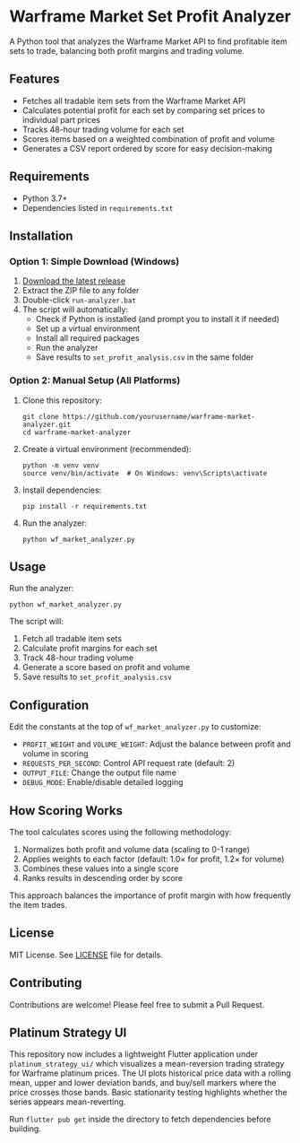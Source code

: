 # Warframe Market Set Profit Analyzer

A Python tool that analyzes the Warframe Market API to find profitable item sets to trade, balancing both profit margins and trading volume.

## Features

- Fetches all tradable item sets from the Warframe Market API
- Calculates potential profit for each set by comparing set prices to individual part prices
- Tracks 48-hour trading volume for each set
- Scores items based on a weighted combination of profit and volume
- Generates a CSV report ordered by score for easy decision-making

## Requirements

- Python 3.7+
- Dependencies listed in `requirements.txt`

## Installation

### Option 1: Simple Download (Windows)

1. [Download the latest release](https://github.com/Engusseus/Warframe-Market-Set-Profit-Analyzer/releases/tag/v0.1.0) 
2. Extract the ZIP file to any folder
3. Double-click `run-analyzer.bat`
4. The script will automatically:
   - Check if Python is installed (and prompt you to install it if needed)
   - Set up a virtual environment
   - Install all required packages
   - Run the analyzer
   - Save results to `set_profit_analysis.csv` in the same folder

### Option 2: Manual Setup (All Platforms)

1. Clone this repository:
   ```
   git clone https://github.com/yourusername/warframe-market-analyzer.git
   cd warframe-market-analyzer
   ```

2. Create a virtual environment (recommended):
   ```
   python -m venv venv
   source venv/bin/activate  # On Windows: venv\Scripts\activate
   ```

3. Install dependencies:
   ```
   pip install -r requirements.txt
   ```

4. Run the analyzer:
   ```
   python wf_market_analyzer.py
   ```

## Usage

Run the analyzer:

```
python wf_market_analyzer.py
```

The script will:
1. Fetch all tradable item sets
2. Calculate profit margins for each set
3. Track 48-hour trading volume
4. Generate a score based on profit and volume
5. Save results to `set_profit_analysis.csv`

## Configuration

Edit the constants at the top of `wf_market_analyzer.py` to customize:

- `PROFIT_WEIGHT` and `VOLUME_WEIGHT`: Adjust the balance between profit and volume in scoring
- `REQUESTS_PER_SECOND`: Control API request rate (default: 2)
- `OUTPUT_FILE`: Change the output file name
- `DEBUG_MODE`: Enable/disable detailed logging

## How Scoring Works

The tool calculates scores using the following methodology:

1. Normalizes both profit and volume data (scaling to 0-1 range)
2. Applies weights to each factor (default: 1.0× for profit, 1.2× for volume)
3. Combines these values into a single score
4. Ranks results in descending order by score

This approach balances the importance of profit margin with how frequently the item trades.

## License

MIT License. See [LICENSE](LICENSE) file for details.

## Contributing

Contributions are welcome! Please feel free to submit a Pull Request.

## Platinum Strategy UI

This repository now includes a lightweight Flutter application under
`platinum_strategy_ui/` which visualizes a mean-reversion trading strategy
for Warframe platinum prices. The UI plots historical price data with a
rolling mean, upper and lower deviation bands, and buy/sell markers where
the price crosses those bands. Basic stationarity testing highlights whether
the series appears mean-reverting.

Run `flutter pub get` inside the directory to fetch dependencies before building.
